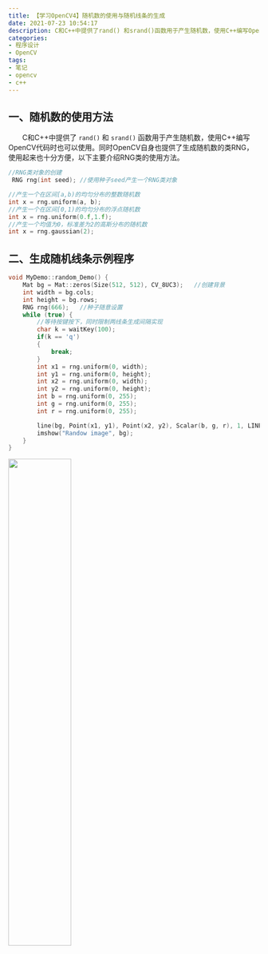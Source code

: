 ```yaml
---
title: 【学习OpenCV4】随机数的使用与随机线条的生成
date: 2021-07-23 10:54:17
description: C和C++中提供了rand() 和srand()函数用于产生随机数，使用C++编写OpenCV代码时也可以使用。同时OpenCV自身也提供了生成随机数的类RNG，使用起来也十分方便，本文主要介绍RNG的使用方法，以及基于RNG生成的随机数，绘制随机线条的方法。
categories:
- 程序设计
- OpenCV
tags:
- 笔记
- opencv
- c++
---
```


## 一、随机数的使用方法
&emsp;&emsp;C和C++中提供了 `rand()` 和 `srand()` 函数用于产生随机数，使用C++编写OpenCV代码时也可以使用。同时OpenCV自身也提供了生成随机数的类RNG，使用起来也十分方便，以下主要介绍RNG类的使用方法。
```cpp
//RNG类对象的创建
 RNG rng(int seed);	//使用种子seed产生一个RNG类对象

//产生一个在区间[a,b)的均匀分布的整数随机数
int x = rng.uniform(a, b);
//产生一个在区间[0,1)的均匀分布的浮点随机数
int x = rng.uniform(0.f,1.f);
//产生一个均值为0，标准差为2的高斯分布的随机数
int x = rng.gaussian(2);
```

## 二、生成随机线条示例程序
```cpp
void MyDemo::random_Demo() {
	Mat bg = Mat::zeros(Size(512, 512), CV_8UC3);	//创建背景
	int width = bg.cols;
	int height = bg.rows;
	RNG rng(666);	//种子随意设置
	while (true) {
		//等待按键按下，同时限制两线条生成间隔实现
		char k = waitKey(100);
		if(k == 'q')
		{
			break;
		}
		int x1 = rng.uniform(0, width);
		int y1 = rng.uniform(0, height);
		int x2 = rng.uniform(0, width);
		int y2 = rng.uniform(0, height);
		int b = rng.uniform(0, 255);
		int g = rng.uniform(0, 255);
		int r = rng.uniform(0, 255);

		line(bg, Point(x1, y1), Point(x2, y2), Scalar(b, g, r), 1, LINE_AA, 0);
		imshow("Randow image", bg);
	}
}
```

<img src="https://img-blog.csdnimg.cn/img_convert/805c15894954a39e81d5e8e019646617.png?x-oss-process=image/watermark,type_ZmFuZ3poZW5naGVpdGk,shadow_10,text_SGFsZi1BIFN0dWRpbw==,size_16,color_FFFFFF,t_70#pic_center" width="50%">